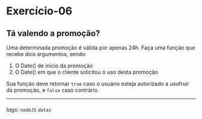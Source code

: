 # Exercício-06

## Tá valendo a promoção?

Uma determinada promoção é válida por apenas 24h. Faça uma função que recebe dois argumentos, sendo:
1. O Date() de início da promoção
2. O Date() em que o cliente solicitou o uso desta promoção

Sua função deve retornar `true` caso o usuário esteja autorizado a usufruir da promoção, e `false` caso contrário.

---


###### tags: `nodeJS` `datas`